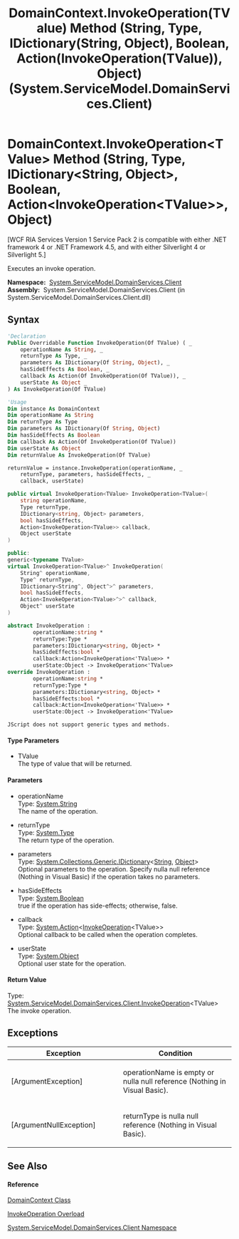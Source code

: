 ﻿---
title: DomainContext.InvokeOperation(TValue) Method (String, Type, IDictionary(String, Object), Boolean, Action(InvokeOperation(TValue)), Object) (System.ServiceModel.DomainServices.Client)
TOCTitle: InvokeOperation(TValue) Method (String, Type, IDictionary(String, Object), Boolean, Action(InvokeOperation(TValue)), Object)
ms:assetid: M:System.ServiceModel.DomainServices.Client.DomainContext.InvokeOperation``1(System.String,System.Type,System.Collections.Generic.IDictionary{System.String,System.Object},System.Boolean,System.Action{System.ServiceModel.DomainServices.Client.InvokeOperation{``0}},System.Object)
ms:mtpsurl: https://msdn.microsoft.com/en-us/library/Ff422446(v=VS.91)
ms:contentKeyID: 28754819
ms.date: 01/27/2012
mtps_version: v=VS.91
dev_langs:
- vb
- csharp
- c++
- fsharp
- jscript
api_location:
- System.ServiceModel.DomainServices.Client.dll
api_name:
- System.ServiceModel.DomainServices.Client.DomainContext.InvokeOperation
api_type:
- Managed
topic_type:
- apiref
- kbSyntax
product_family_name: VS
ROBOTS: INDEX,FOLLOW
---

# DomainContext.InvokeOperation\<TValue\> Method (String, Type, IDictionary\<String, Object\>, Boolean, Action\<InvokeOperation\<TValue\>\>, Object)

\[WCF RIA Services Version 1 Service Pack 2 is compatible with either .NET framework 4 or .NET Framework 4.5, and with either Silverlight 4 or Silverlight 5.\]

Executes an invoke operation.

**Namespace:**  [System.ServiceModel.DomainServices.Client](ff422479\(v=vs.91\).md)  
**Assembly:**  System.ServiceModel.DomainServices.Client (in System.ServiceModel.DomainServices.Client.dll)

## Syntax

``` vb
'Declaration
Public Overridable Function InvokeOperation(Of TValue) ( _
    operationName As String, _
    returnType As Type, _
    parameters As IDictionary(Of String, Object), _
    hasSideEffects As Boolean, _
    callback As Action(Of InvokeOperation(Of TValue)), _
    userState As Object _
) As InvokeOperation(Of TValue)
```

``` vb
'Usage
Dim instance As DomainContext
Dim operationName As String
Dim returnType As Type
Dim parameters As IDictionary(Of String, Object)
Dim hasSideEffects As Boolean
Dim callback As Action(Of InvokeOperation(Of TValue))
Dim userState As Object
Dim returnValue As InvokeOperation(Of TValue)

returnValue = instance.InvokeOperation(operationName, _
    returnType, parameters, hasSideEffects, _
    callback, userState)
```

``` csharp
public virtual InvokeOperation<TValue> InvokeOperation<TValue>(
    string operationName,
    Type returnType,
    IDictionary<string, Object> parameters,
    bool hasSideEffects,
    Action<InvokeOperation<TValue>> callback,
    Object userState
)
```

``` c++
public:
generic<typename TValue>
virtual InvokeOperation<TValue>^ InvokeOperation(
    String^ operationName, 
    Type^ returnType, 
    IDictionary<String^, Object^>^ parameters, 
    bool hasSideEffects, 
    Action<InvokeOperation<TValue>^>^ callback, 
    Object^ userState
)
```

``` fsharp
abstract InvokeOperation : 
        operationName:string * 
        returnType:Type * 
        parameters:IDictionary<string, Object> * 
        hasSideEffects:bool * 
        callback:Action<InvokeOperation<'TValue>> * 
        userState:Object -> InvokeOperation<'TValue> 
override InvokeOperation : 
        operationName:string * 
        returnType:Type * 
        parameters:IDictionary<string, Object> * 
        hasSideEffects:bool * 
        callback:Action<InvokeOperation<'TValue>> * 
        userState:Object -> InvokeOperation<'TValue> 
```

``` jscript
JScript does not support generic types and methods.
```

#### Type Parameters

  - TValue  
    The type of value that will be returned.

#### Parameters

  - operationName  
    Type: [System.String](https://msdn.microsoft.com/en-us/library/s1wwdcbf)  
    The name of the operation.  

<!-- end list -->

  - returnType  
    Type: [System.Type](https://msdn.microsoft.com/en-us/library/42892f65)  
    The return type of the operation.  

<!-- end list -->

  - parameters  
    Type: [System.Collections.Generic.IDictionary](https://msdn.microsoft.com/en-us/library/s4ys34ea)\<[String](https://msdn.microsoft.com/en-us/library/s1wwdcbf), [Object](https://msdn.microsoft.com/en-us/library/e5kfa45b)\>  
    Optional parameters to the operation. Specify nulla null reference (Nothing in Visual Basic) if the operation takes no parameters.  

<!-- end list -->

  - hasSideEffects  
    Type: [System.Boolean](https://msdn.microsoft.com/en-us/library/a28wyd50)  
    true if the operation has side-effects; otherwise, false.  

<!-- end list -->

  - callback  
    Type: [System.Action](https://msdn.microsoft.com/en-us/library/018hxwa8)\<[InvokeOperation](ff422679\(v=vs.91\).md)\<TValue\>\>  
    Optional callback to be called when the operation completes.  

<!-- end list -->

  - userState  
    Type: [System.Object](https://msdn.microsoft.com/en-us/library/e5kfa45b)  
    Optional user state for the operation.  

#### Return Value

Type: [System.ServiceModel.DomainServices.Client.InvokeOperation](ff422679\(v=vs.91\).md)\<TValue\>  
The invoke operation.  

## Exceptions

<table>
<colgroup>
<col style="width: 50%" />
<col style="width: 50%" />
</colgroup>
<thead>
<tr class="header">
<th>Exception</th>
<th>Condition</th>
</tr>
</thead>
<tbody>
<tr class="odd">
<td>[ArgumentException]</td>
<td><p>operationName is empty or nulla null reference (Nothing in Visual Basic).</p></td>
</tr>
<tr class="even">
<td>[ArgumentNullException]</td>
<td><p>returnType is nulla null reference (Nothing in Visual Basic).</p></td>
</tr>
</tbody>
</table>

## See Also

#### Reference

[DomainContext Class](ff422732\(v=vs.91\).md)

[InvokeOperation Overload](ff422523\(v=vs.91\).md)

[System.ServiceModel.DomainServices.Client Namespace](ff422479\(v=vs.91\).md)

